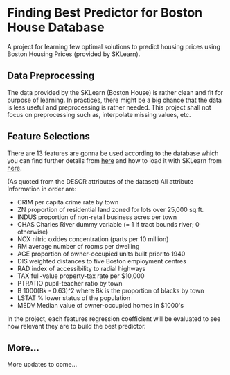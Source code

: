 # Finding Best Predictor for Boston House Database

A project for learning few optimal solutions to predict housing prices using Boston Housing Prices (provided by SKLearn).

## Data Preprocessing

The data provided by the SKLearn (Boston House) is rather clean and fit for purpose of learning. In practices, there might be a big chance that the data is less useful and preprocessing is rather needed. This project shall not focus on preprocessing such as, interpolate missing values, etc.

## Feature Selections

There are 13 features are gonna be used according to the database which you can find further details from [here](https://www.kaggle.com/c/boston-housing) and how to load it with SKLearn from [here](http://scikit-learn.org/stable/modules/generated/sklearn.datasets.load_boston.html#sklearn.datasets.load_boston).

(As quoted from the DESCR attributes of the dataset) All attribute Information in order are:
* CRIM     per capita crime rate by town
* ZN       proportion of residential land zoned for lots over 25,000 sq.ft.
* INDUS    proportion of non-retail business acres per town
* CHAS     Charles River dummy variable (= 1 if tract bounds river; 0 otherwise)
* NOX      nitric oxides concentration (parts per 10 million)
* RM       average number of rooms per dwelling
* AGE      proportion of owner-occupied units built prior to 1940
* DIS      weighted distances to five Boston employment centres
* RAD      index of accessibility to radial highways
* TAX      full-value property-tax rate per $10,000
* PTRATIO  pupil-teacher ratio by town
* B        1000(Bk - 0.63)^2 where Bk is the proportion of blacks by town
* LSTAT    % lower status of the population
* MEDV     Median value of owner-occupied homes in $1000's

In the project, each features regression coefficient will be evaluated to see how relevant they are to build the best predictor.

## More...

More updates to come...

